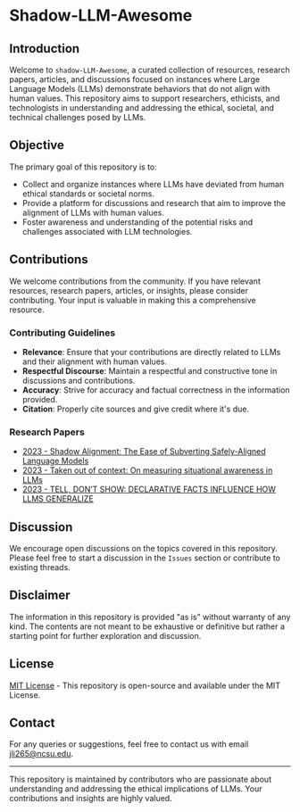 # Shadow-LLM-Awesome

## Introduction
Welcome to `shadow-LLM-Awesome`, a curated collection of resources, research papers, articles, and discussions focused on instances where Large Language Models (LLMs) demonstrate behaviors that do not align with human values. This repository aims to support researchers, ethicists, and technologists in understanding and addressing the ethical, societal, and technical challenges posed by LLMs.

## Objective
The primary goal of this repository is to:
- Collect and organize instances where LLMs have deviated from human ethical standards or societal norms.
- Provide a platform for discussions and research that aim to improve the alignment of LLMs with human values.
- Foster awareness and understanding of the potential risks and challenges associated with LLM technologies.

## Contributions
We welcome contributions from the community. If you have relevant resources, research papers, articles, or insights, please consider contributing. Your input is valuable in making this a comprehensive resource.

### Contributing Guidelines
- **Relevance**: Ensure that your contributions are directly related to LLMs and their alignment with human values.
- **Respectful Discourse**: Maintain a respectful and constructive tone in discussions and contributions.
- **Accuracy**: Strive for accuracy and factual correctness in the information provided.
- **Citation**: Properly cite sources and give credit where it's due.

### Research Papers
- [2023 - Shadow Alignment: The Ease of Subverting Safely-Aligned Language Models](https://arxiv.org/abs/2310.02949)
- [2023 - Taken out of context: On measuring situational awareness in LLMs](https://arxiv.org/pdf/2309.00667.pdf)
- [2023 - TELL, DON’T SHOW: DECLARATIVE FACTS INFLUENCE HOW LLMS GENERALIZE](https://arxiv.org/pdf/2312.07779.pdf)

## Discussion
We encourage open discussions on the topics covered in this repository. Please feel free to start a discussion in the `Issues` section or contribute to existing threads.

## Disclaimer
The information in this repository is provided "as is" without warranty of any kind. The contents are not meant to be exhaustive or definitive but rather a starting point for further exploration and discussion.

## License
[MIT License](LICENSE) - This repository is open-source and available under the MIT License.

## Contact
For any queries or suggestions, feel free to contact us with email jli265@ncsu.edu.

---

This repository is maintained by contributors who are passionate about understanding and addressing the ethical implications of LLMs. Your contributions and insights are highly valued.
